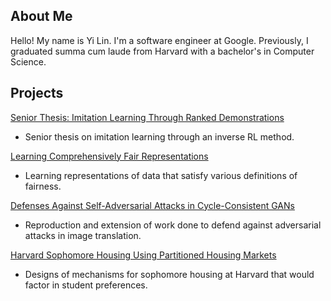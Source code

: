 ## About Me

Hello! My name is Yi Lin. I'm a software engineer at Google. Previously, I graduated summa cum laude from Harvard with a bachelor's in Computer Science.

## Projects

[Senior Thesis: Imitation Learning Through Ranked Demonstrations](https://github.com/yilin-wang/tril)

* Senior thesis on imitation learning through an inverse RL method.

[Learning Comprehensively Fair Representations](https://github.com/yilin-wang/yilin-wang.github.io/blob/master/LearningComprehensivelyFair.pdf)

* Learning representations of data that satisfy various definitions of fairness.

[Defenses Against Self-Adversarial Attacks in Cycle-Consistent GANs](https://github.com/yilin-wang/yilin-wang.github.io/blob/master/SelfAdversarialDefenses.pdf)

* Reproduction and extension of work done to defend against adversarial attacks in image translation.

[Harvard Sophomore Housing Using Partitioned Housing Markets](https://github.com/yilin-wang/yilin-wang.github.io/blob/master/SophomoreHousing.pdf)

* Designs of mechanisms for sophomore housing at Harvard that would factor in student preferences.
